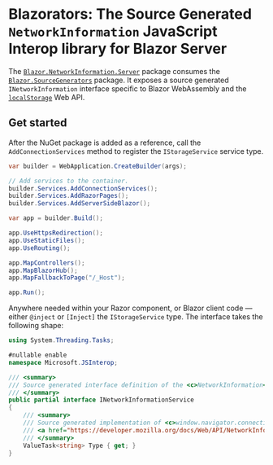 ﻿# Blazorators: The Source Generated `NetworkInformation` JavaScript Interop library for Blazor Server

The [`Blazor.NetworkInformation.Server`](https://www.nuget.org/packages/Blazor.NetworkInformation.Server) package consumes the [`Blazor.SourceGenerators`](https://www.nuget.org/packages/Blazor.SourceGenerators) package. It exposes a source generated `INetworkInformation` interface specific to Blazor WebAssembly and the [`localStorage`](https://developer.mozilla.org/docs/Web/API/Window/localStorage) Web API.

## Get started

After the NuGet package is added as a reference, call the `AddConnectionServices` method to register the `IStorageService` service type.

```csharp
var builder = WebApplication.CreateBuilder(args);

// Add services to the container.
builder.Services.AddConnectionServices();
builder.Services.AddRazorPages();
builder.Services.AddServerSideBlazor();

var app = builder.Build();

app.UseHttpsRedirection();
app.UseStaticFiles();
app.UseRouting();

app.MapControllers();
app.MapBlazorHub();
app.MapFallbackToPage("/_Host");

app.Run();
```

Anywhere needed within your Razor component, or Blazor client code — either `@inject` or `[Inject]` the `IStorageService` type. The interface takes the following shape:

```csharp
using System.Threading.Tasks;

#nullable enable
namespace Microsoft.JSInterop;

/// <summary>
/// Source generated interface definition of the <c>NetworkInformation</c> type.
/// </summary>
public partial interface INetworkInformationService
{
    /// <summary>
    /// Source generated implementation of <c>window.navigator.connection.type</c>.
    /// <a href="https://developer.mozilla.org/docs/Web/API/NetworkInformation/type"></a>
    /// </summary>
    ValueTask<string> Type { get; }
}
```

